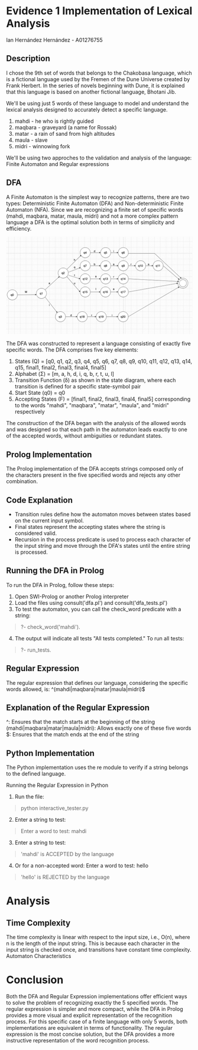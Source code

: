 # Evidence 1 Implementation of Lexical Analysis
Ian Hernández Hernández - A01276755

## Description

I chose the 9th set of words that belongs to the Chakobasa language, which is a fictional language used by the Fremen of the Dune Universe created by Frank Herbert. In the series of novels beginning with Dune, it is explained that this language is based on another fictional language, Bhotani Jib.

We'll  be using just 5 words of these language to model and understand the lexical analysis designed to accurately detect a specific language.

1. mahdi - he who is rightly guided
2. maqbara - graveyard (a name for Rossak)
3. matar - a rain of sand from high altitudes
4. maula - slave
5. midri - winnowing fork

We'll be using two approches to the validation and analysis of the language: Finite Automaton and Regular expressions

## DFA
A Finite Automaton is the simplest way to recognize patterns, there are two types: Deterministic Finite Automaton (DFA) and Non-deterministic Finite Automaton (NFA). Since we are recognizing a finite set of specific words (mahdi, maqbara, matar, maula, midri) and not a more complex pattern language a DFA is the optimal solution both in terms of simplicity and efficiency.

![DFA](./DFA.png)

The DFA was constructed to represent a language consisting of exactly five specific words. The DFA comprises five key elements:

1. States (Q) = [q0, q1, q2, q3, q4, q5, q6, q7, q8, q9, q10, q11, q12, q13, q14, q15, final1, final2, final3, final4, final5]
2. Alphabet (Σ) = [m, a, h, d, i, q, b, r, t, u, l]
3. Transition Function (δ) as shown in the state diagram, where each transition is defined for a specific state-symbol pair
4. Start State (q0) = q0
5. Accepting States (F) = [final1, final2, final3, final4, final5] corresponding to the words "mahdi", "maqbara", "matar", "maula", and "midri" respectively

The construction of the DFA began with the analysis of the allowed words and was designed so that each path in the automaton leads exactly to one of the accepted words, without ambiguities or redundant states.

## Prolog Implementation
The Prolog implementation of the DFA accepts strings composed only of the characters present in the five specified words and rejects any other combination.

## Code Explanation
* Transition rules define how the automaton moves between states based on the current input symbol.
* Final states represent the accepting states where the string is considered valid.
* Recursion in the process predicate is used to process each character of the input string and move through the DFA's states until the entire string is processed.

## Running the DFA in Prolog
To run the DFA in Prolog, follow these steps:

1. Open SWI-Prolog or another Prolog interpreter
2. Load the files using consult('dfa.pl') and consult('dfa_tests.pl')
3. To test the automaton, you can call the check_word predicate with a string:

> ?- check_word('mahdi').

4. The output will indicate all tests "All tests completed."
To run all tests:
> ?- run_tests.

## Regular Expression

The regular expression that defines our language, considering the specific words allowed, is:
^(mahdi|maqbara|matar|maula|midri)$

## Explanation of the Regular Expression

^: Ensures that the match starts at the beginning of the string
(mahdi|maqbara|matar|maula|midri): Allows exactly one of these five words
$: Ensures that the match ends at the end of the string

## Python Implementation
The Python implementation uses the re module to verify if a string belongs to the defined language.

Running the Regular Expression in Python

1. Run the file:
> python interactive_tester.py
2. Enter a string to test:
> Enter a word to test: mahdi
3. Enter a string to test:
> 'mahdi' is ACCEPTED by the language
4. Or for a non-accepted word:
Enter a word to test: hello
> 'hello' is REJECTED by the language

# Analysis
## Time Complexity
The time complexity is linear with respect to the input size, i.e., O(n), where n is the length of the input string. This is because each character in the input string is checked once, and transitions have constant time complexity.
Automaton Characteristics

# Conclusion
Both the DFA and Regular Expression implementations offer efficient ways to solve the problem of recognizing exactly the 5 specified words. The regular expression is simpler and more compact, while the DFA in Prolog provides a more visual and explicit representation of the recognition process.
For this specific case of a finite language with only 5 words, both implementations are equivalent in terms of functionality. The regular expression is the most concise solution, but the DFA provides a more instructive representation of the word recognition process.